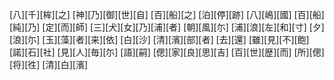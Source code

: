 [八][千][桙][之] [神][乃][御][世][自] [百][船][之] [泊][停][跡] [八][嶋][國] [百][船][純][乃] [定][而][師] [三][犬][女][乃][浦][者] [朝][風][尓] [浦][浪][左][和][寸] [夕][浪][尓] [玉][藻][者][来][依] [白][沙] [清][濱][部][者] [去][還] [雖][見][不][飽] [諾][石][社] [見][人][毎][尓] [語][嗣] [偲][家][良][思][吉] [百][世][歴][而] [所][偲][将][徃] [清][白][濱]
